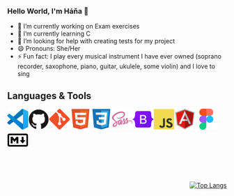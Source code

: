 ### Hello World, I'm Háňa 👋

- 🔭 I’m currently working on Exam exercises
- 🌱 I’m currently learning C
- 🤔 I’m looking for help with creating tests for my project
- 😄 Pronouns: She/Her
- ⚡ Fun fact: I play every musical instrument I have ever owned (soprano recorder, saxophone, piano, guitar, ukulele, some violin) and I love to sing 

## Languages & Tools
<img src="https://github.com/devicons/devicon/blob/master/icons/vscode/vscode-original.svg" alt="vs-code" align="left" width="48" >
<img src="https://github.com/devicons/devicon/blob/master/icons/github/github-original.svg" alt="github" align="left" width="48" >
<img src="https://github.com/devicons/devicon/blob/master/icons/git/git-original.svg" alt="git" align="left" width="48" >
<img src="https://github.com/devicons/devicon/blob/master/icons/html5/html5-original.svg" alt="html" align="left" width="48" >
<img src="https://github.com/devicons/devicon/blob/master/icons/css3/css3-original.svg" alt="css" align="left" width="48" >
<img src="https://github.com/devicons/devicon/blob/master/icons/sass/sass-original.svg" alt="scss" align="left" width="48" >
<img src="https://github.com/devicons/devicon/blob/master/icons/bootstrap/bootstrap-original.svg" alt="bootstrap" align="left" width="48" >
<img src="https://github.com/devicons/devicon/blob/master/icons/javascript/javascript-original.svg" alt="javascript" align="left" width="48" >
<img src="https://github.com/devicons/devicon/blob/master/icons/angularjs/angularjs-original.svg" alt="angular" align="left" width="48" >
<img src="https://github.com/devicons/devicon/blob/master/icons/figma/figma-original.svg" alt="figma" align="left" width="48" >
<img src="https://github.com/devicons/devicon/blob/master/icons/markdown/markdown-original.svg" alt="markdown" align="left" width="48" >



<br />
<br />
<br />
<br />
<br />

<img align="left" class="aligncenter size-full wp-image-16149 entered lazyloaded" src="https://i.graphicmama.com/blog/wp-content/uploads/2016/12/06093226/chapter1_800x600.gif" alt="" width="500"  data-jpibfi-post-excerpt="" data-jpibfi-post-url="https://graphicmama.com/blog/super-fun-illustrated-gifs-dribbble/" data-jpibfi-post-title="55 Super Fun Illustrated GIFs on Dribbble" data-jpibfi-src="https://i.graphicmama.com/blog/wp-content/uploads/2016/12/06093226/chapter1_800x600.gif" data-lazy-src="https://i.graphicmama.com/blog/wp-content/uploads/2016/12/06093226/chapter1_800x600.gif" data-ll-status="loaded">

<br />
<br />
<br />
<br />

<div align="right">
 
   [![Top Langs](https://github-readme-stats.vercel.app/api/top-langs/?username=violinie&theme=default&layout=compact)](https://github.com/violinie/github-readme-stats)
  <!--
  [![Anurag's GitHub stats](https://github-readme-stats.vercel.app/api?username=violinie&theme=default&show_icons=true)](https://github.com/anuraghazra/github-readme-stats)
  -->
</div>

  <div>
<!--
**violinie/violinie** is a ✨ _special_ ✨ repository because its `README.md` (this file) appears on your GitHub profile.

Here are some ideas to get you started:

- 🔭 I’m currently working on PlantApp
- 🌱 I’m currently learning Angular
- 👯 I’m looking to collaborate on ...
- 🤔 I’m looking for help with ...
- 💬 Ask me about ...
- 📫 How to reach me: ...
- 😄 Pronouns: ...
- ⚡ Fun fact: ...

![visitors](https://visitor-badge.glitch.me/badge?page_id=page.id&left_color=gray&right_color=Teal)
![angular](https://github.com/devicons/devicon/blob/master/icons/angularjs/angularjs-original.svg)
<img class="aligncenter size-full wp-image-16121 entered lazyloaded" src="https://i.graphicmama.com/blog/wp-content/uploads/2016/12/06091448/pongchallenge-jakebartlett.gif" alt="" width="800" height="600" data-jpibfi-post-excerpt="" data-jpibfi-post-url="https://graphicmama.com/blog/super-fun-illustrated-gifs-dribbble/" data-jpibfi-post-title="55 Super Fun Illustrated GIFs on Dribbble" data-jpibfi-src="https://i.graphicmama.com/blog/wp-content/uploads/2016/12/06091448/pongchallenge-jakebartlett.gif" data-lazy-src="https://i.graphicmama.com/blog/wp-content/uploads/2016/12/06091448/pongchallenge-jakebartlett.gif" data-ll-status="loaded" data-jpibfi-indexer="5">
-->
